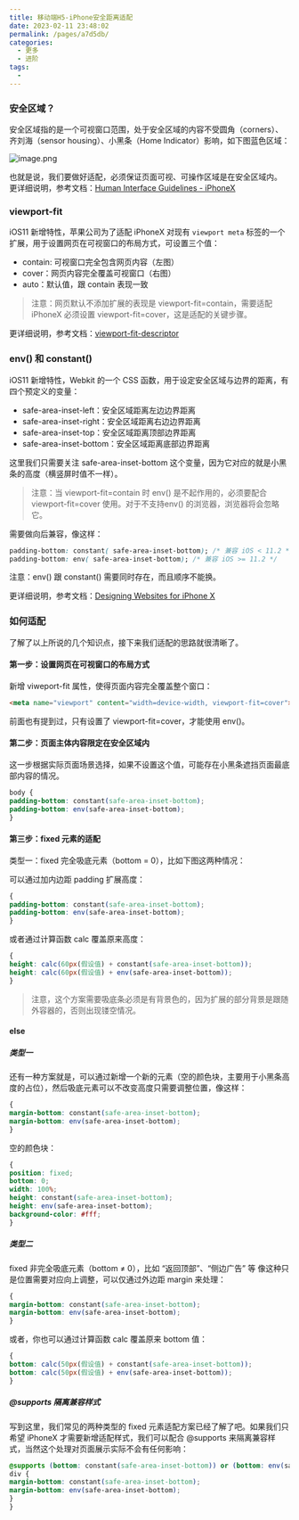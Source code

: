 ```yaml
---
title: 移动端H5-iPhone安全距离适配
date: 2023-02-11 23:48:02
permalink: /pages/a7d5db/
categories:
  - 更多
  - 进阶
tags:
  - 
---
```

### 安全区域？

安全区域指的是一个可视窗口范围，处于安全区域的内容不受圆角（corners）、齐刘海（sensor housing）、小黑条（Home Indicator）影响，如下图蓝色区域：

![image.png](https://p1-juejin.byteimg.com/tos-cn-i-k3u1fbpfcp/1b29d4975db24591ac918eddbca0958d~tplv-k3u1fbpfcp-zoom-in-crop-mark:1512:0:0:0.awebp?)

也就是说，我们要做好适配，必须保证页面可视、可操作区域是在安全区域内。 更详细说明，参考文档：[Human Interface Guidelines - iPhoneX](https://link.juejin.cn/?target=https%3A%2F%2Fdeveloper.apple.com%2Fdesign%2Fhuman-interface-guidelines%2Fios%2Fvisual-design%2Fadaptivity-and-layout)

### viewport-fit

iOS11 新增特性，苹果公司为了适配 iPhoneX 对现有 `viewport meta` 标签的一个扩展，用于设置网页在可视窗口的布局方式，可设置三个值：

- contain: 可视窗口完全包含网页内容（左图）
- cover：网页内容完全覆盖可视窗口（右图）
- auto：默认值，跟 contain 表现一致

> 注意：网页默认不添加扩展的表现是 viewport-fit=contain，需要适配 iPhoneX 必须设置 viewport-fit=cover，这是适配的关键步骤。

更详细说明，参考文档：[viewport-fit-descriptor](https://link.juejin.cn/?target=https%3A%2F%2Fwww.w3.org%2FTR%2Fcss-round-display-1%2F%23viewport-fit-descriptor)

### env() 和 constant()

iOS11 新增特性，Webkit 的一个 CSS 函数，用于设定安全区域与边界的距离，有四个预定义的变量：

- safe-area-inset-left：安全区域距离左边边界距离
- safe-area-inset-right：安全区域距离右边边界距离
- safe-area-inset-top：安全区域距离顶部边界距离
- safe-area-inset-bottom：安全区域距离底部边界距离

这里我们只需要关注 safe-area-inset-bottom 这个变量，因为它对应的就是小黑条的高度（横竖屏时值不一样）。

> 注意：当 viewport-fit=contain 时 env() 是不起作用的，必须要配合 viewport-fit=cover 使用。对于不支持env() 的浏览器，浏览器将会忽略它。

需要做向后兼容，像这样：

```css
padding-bottom: constant( safe-area-inset-bottom); /* 兼容 iOS < 11.2 */
padding-bottom: env( safe-area-inset-bottom); /* 兼容 iOS >= 11.2 */
```

注意：env() 跟 constant() 需要同时存在，而且顺序不能换。

更详细说明，参考文档：[Designing Websites for iPhone X](https://link.juejin.cn/?target=https%3A%2F%2Fwebkit.org%2Fblog%2F7929%2Fdesigning-websites-for-iphone-x%2F%3Fhmsr%3Dfunteas.com%26utm_medium%3Dfunteas.com%26utm_source%3Dfunteas.com)

### 如何适配

了解了以上所说的几个知识点，接下来我们适配的思路就很清晰了。

#### 第一步：设置网页在可视窗口的布局方式

新增 viweport-fit 属性，使得页面内容完全覆盖整个窗口：

```html
<meta name="viewport" content="width=device-width, viewport-fit=cover">
```

前面也有提到过，只有设置了 viewport-fit=cover，才能使用 env()。

#### 第二步：页面主体内容限定在安全区域内

这一步根据实际页面场景选择，如果不设置这个值，可能存在小黑条遮挡页面最底部内容的情况。

```css
body {
padding-bottom: constant(safe-area-inset-bottom);
padding-bottom: env(safe-area-inset-bottom);
}
```

#### 第三步：fixed 元素的适配

类型一：fixed 完全吸底元素（bottom = 0），比如下图这两种情况：

可以通过加内边距 padding 扩展高度：

```css
{
padding-bottom: constant(safe-area-inset-bottom);
padding-bottom: env(safe-area-inset-bottom);
}
```

或者通过计算函数 calc 覆盖原来高度：

```css
{
height: calc(60px(假设值) + constant(safe-area-inset-bottom));
height: calc(60px(假设值) + env(safe-area-inset-bottom));
}
```

> 注意，这个方案需要吸底条必须是有背景色的，因为扩展的部分背景是跟随外容器的，否则出现镂空情况。

#### else

##### 类型一

还有一种方案就是，可以通过新增一个新的元素（空的颜色块，主要用于小黑条高度的占位），然后吸底元素可以不改变高度只需要调整位置，像这样：

```css
{
margin-bottom: constant(safe-area-inset-bottom);
margin-bottom: env(safe-area-inset-bottom);
}
```

空的颜色块：

```css
{
position: fixed;
bottom: 0;
width: 100%;
height: constant(safe-area-inset-bottom);
height: env(safe-area-inset-bottom);
background-color: #fff;
}
```

##### 类型二

fixed 非完全吸底元素（bottom ≠ 0），比如 “返回顶部”、“侧边广告” 等 像这种只是位置需要对应向上调整，可以仅通过外边距 margin 来处理：

```css
{
margin-bottom: constant(safe-area-inset-bottom);
margin-bottom: env(safe-area-inset-bottom);
}
```

或者，你也可以通过计算函数 calc 覆盖原来 bottom 值：

```css
{
bottom: calc(50px(假设值) + constant(safe-area-inset-bottom));
bottom: calc(50px(假设值) + env(safe-area-inset-bottom));
}
```

##### @supports 隔离兼容样式

写到这里，我们常见的两种类型的 fixed 元素适配方案已经了解了吧。如果我们只希望 iPhoneX 才需要新增适配样式，我们可以配合 @supports 来隔离兼容样式，当然这个处理对页面展示实际不会有任何影响：

```css
@supports (bottom: constant(safe-area-inset-bottom)) or (bottom: env(safe-area-inset-bottom)) {
div {
margin-bottom: constant(safe-area-inset-bottom);
margin-bottom: env(safe-area-inset-bottom);
}
}
```
